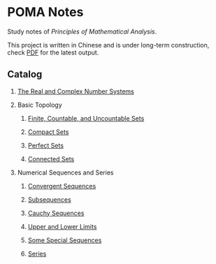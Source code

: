 # POMA Notes

Study notes of _Principles of Mathematical Analysis_.

This project is written in Chinese and is under long-term construction, check [PDF](./out/poma-notes.pdf) for the latest output.

## Catalog

1. [The Real and Complex Number Systems](./Ch01%20The%20Real%20and%20Complex%20Number%20Systems/The%20Real%20and%20Complex%20Number%20Systems.tex)

1. Basic Topology

   1. [Finite, Countable, and Uncountable Sets](./Ch02%20Basic%20Topology/Sec01%20Finite%2C%20Countable%2C%20and%20Uncountable%20Sets.tex)

   1. [Compact Sets](./Ch02%20Basic%20Topology/Sec02%20Compact%20Sets.tex)

   1. [Perfect Sets](./Ch02%20Basic%20Topology/Sec03%20Perfect%20Sets.tex)

   1. [Connected Sets](./Ch02%20Basic%20Topology/Sec04%20Connected%20Sets.tex)

1. Numerical Sequences and Series

   1. [Convergent Sequences](./Ch03%20Numerical%20Sequences%20and%20Series/Sec01%20Convergent%20Sequences.tex)

   1. [Subsequences](./Ch03%20Numerical%20Sequences%20and%20Series/Sec02%20Subsequences.tex)

   1. [Cauchy Sequences](./Ch03%20Numerical%20Sequences%20and%20Series/Sec03%20Cauchy%20Sequences.tex)

   1. [Upper and Lower Limits](./Ch03%20Numerical%20Sequences%20and%20Series/Sec04%20Upper%20and%20Lower%20Limits.tex)

   1. [Some Special Sequences](./Ch03%20Numerical%20Sequences%20and%20Series/Sec05%20Some%20Special%20Sequences.tex)

   1. [Series](./Ch03%20Numerical%20Sequences%20and%20Series/Sec06%20Series.tex)

   <!--    1. [Series of Nonnegative Terms](./Ch03%20Numerical%20Sequences%20and%20Series/Sec07%20Series%20of%20Nonnegative%20Terms.tex)

   1. [The Number e](./Ch03%20Numerical%20Sequences%20and%20Series/Sec08%20The%20Number%20e.tex)

   1. [The Root and Ratio Tests](./Ch03%20Numerical%20Sequences%20and%20Series/Sec09%20The%20Root%20and%20Ratio%20Tests.tex)

   1. [Power Series](./Ch03%20Numerical%20Sequences%20and%20Series/Sec10%20Power%20Series.tex)

   1. [Summation by Parts](./Ch03%20Numerical%20Sequences%20and%20Series/Sec11%20Summation%20by%20Parts.tex)

   1. [Absolute Convergence](./Ch03%20Numerical%20Sequences%20and%20Series/Sec12%20Absolute%20Convergence.tex)

   1. [Addition and Multiplication of Series](./Ch03%20Numerical%20Sequences%20and%20Series/Sec13%20Addition%20and%20Multiplication%20of%20Series.tex)

   1. [Rearrangements](./Ch03%20Numerical%20Sequences%20and%20Series/Sec14%20Rearrangements.tex) -->
